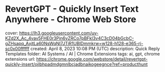 # RevertGPT - Quickly Insert Text Anywhere - Chrome Web Store

cover: https://lh3.googleusercontent.com/uv-KZd2X_Ac_4vav5FHE0r3Pin6vZRCo7pBFkl3v4C3cD04bGcbC-gZHsapq_AxjtLa60NsWqNI7JTiR1UBIDmmkrw=w128-h128-e365-rj-sc0x00ffffff
created: April 8, 2023 10:08 PM (UTC)
description: Quick Reply Templates
folder: AI Systems / AI | Chrome Extensions
tags: ai, gpt, chrome extensions
url: https://chrome.google.com/webstore/detail/revertgpt-quickly-insert/ojlbhpadmdgmnlbcjadbnaikogeegnce?ref=producthunt